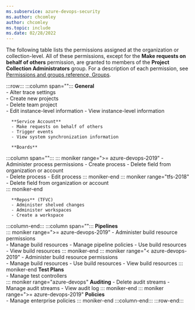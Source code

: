 ```yaml
---
ms.subservice: azure-devops-security
ms.author: chcomley
author: chcomley
ms.topic: include
ms.date: 02/28/2022
---
```


 
The following table lists the permissions assigned at the organization or collection-level. All of these permissions, except for the **Make requests on behalf of others** permission, are granted to members of the **Project Collection Administrators** group. For a description of each permission, see [Permissions and groups reference, Groups](../permissions.md#collection-level).
 
:::row:::
   :::column span="":::
      **General**  
      - Alter trace settings  
      - Create new projects  
      - Delete team project  
      - Edit instance-level information
      - View instance-level information  

      **Service Account**
      - Make requests on behalf of others
      - Trigger events
      - View system synchronization information  

      **Boards**  
   :::column span="":::
      ::: moniker range=">= azure-devops-2019"
      - Administer process permissions
      - Create process
      - Delete field from organization or account  
      - Delete process
      - Edit process
      ::: moniker-end
      ::: moniker range="tfs-2018"
      - Delete field from organization or account  
      ::: moniker-end
      
      **Repos** (TFVC)  
      - Administer shelved changes  
      - Administer workspaces  
      - Create a workspace  
   :::column-end:::
   :::column span="":::
      **Pipelines**  
      ::: moniker range=">= azure-devops-2019"
      - Administer build resource permissions  
      - Manage build resources
      - Manage pipeline policies
      - Use build resources
      - View build resources
      ::: moniker-end
      ::: moniker range="< azure-devops-2019"
      - Administer build resource permissions  
      - Manage build resources 
      - Use build resources
      - View build resources
      ::: moniker-end
      **Test Plans**  
      - Manage test controllers  
      ::: moniker range="azure-devops"
      **Auditing**
      - Delete audit streams
      - Manage audit streams
      - View audit log
      ::: moniker-end
      ::: moniker range=">= azure-devops-2019"
      **Policies**  
      - Manage enterprise policies
      ::: moniker-end
   :::column-end:::
:::row-end:::
 
